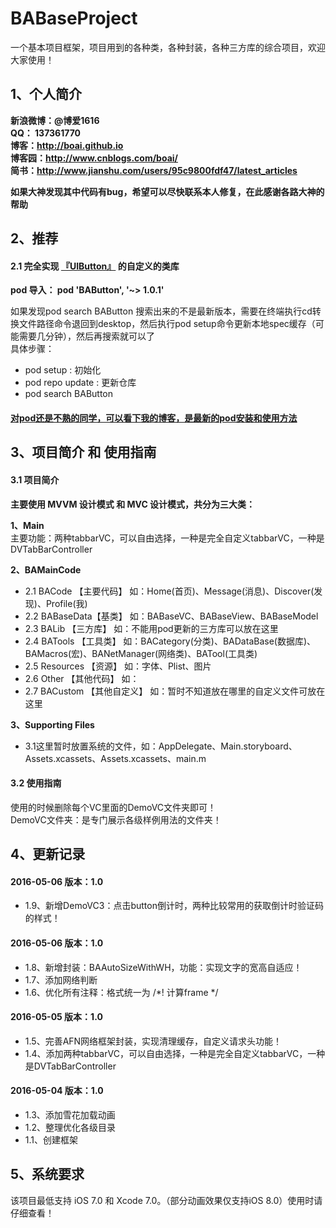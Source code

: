# BABaseProject
一个基本项目框架，项目用到的各种类，各种封装，各种三方库的综合项目，欢迎大家使用！

## 1、个人简介
**新浪微博：@博爱1616** <br>
**QQ：     137361770** <br>
**博客：http://boai.github.io** <br>
**博客园：http://www.cnblogs.com/boai/** <br>
**简书：http://www.jianshu.com/users/95c9800fdf47/latest_articles** <br>

**如果大神发现其中代码有bug，希望可以尽快联系本人修复，在此感谢各路大神的帮助** <br>

## 2、推荐
#### 2.1 完全实现 [『UIButton』](https://github.com/boai/BAButton) 的自定义的类库 <br>
**pod 导入：   pod 'BAButton', '~> 1.0.1'** <br>

如果发现pod search BAButton 搜索出来的不是最新版本，需要在终端执行cd转换文件路径命令退回到desktop，然后执行pod setup命令更新本地spec缓存（可能需要几分钟），然后再搜索就可以了 <br>
具体步骤：
- pod setup : 初始化
- pod repo update : 更新仓库
- pod search BAButton

#### [对pod还是不熟的同学，可以看下我的博客，是最新的pod安装和使用方法](http://www.cnblogs.com/boai/p/4977976.html)


## 3、项目简介 和 使用指南
#### 3.1 项目简介 <br>
**主要使用 MVVM 设计模式 和 MVC 设计模式，共分为三大类：** <br>

**1、Main** <br>
主要功能：两种tabbarVC，可以自由选择，一种是完全自定义tabbarVC，一种是DVTabBarController <br>

**2、BAMainCode** <br>
- 2.1 BACode    【主要代码】   如：Home(首页)、Message(消息)、Discover(发现)、Profile(我) <br>
- 2.2 BABaseData【基类】      如：BABaseVC、BABaseView、BABaseModel <br>
- 2.3 BALib     【三方库】    如：不能用pod更新的三方库可以放在这里 <br>
- 2.4 BATools   【工具类】    如：BACategory(分类)、BADataBase(数据库)、BAMacros(宏)、BANetManager(网络类)、BATool(工具类) <br>
- 2.5 Resources 【资源】      如：字体、Plist、图片 <br>
- 2.6 Other     【其他代码】   如： <br>
- 2.7 BACustom  【其他自定义】 如：暂时不知道放在哪里的自定义文件可放在这里 <br>

**3、Supporting Files** <br>
- 3.1这里暂时放置系统的文件，如：AppDelegate、Main.storyboard、Assets.xcassets、Assets.xcassets、main.m <br>

#### 3.2 使用指南 <br>
使用的时候删除每个VC里面的DemoVC文件夹即可！<br>
DemoVC文件夹：是专门展示各级样例用法的文件夹！

## 4、更新记录

#### 2016-05-06  版本：1.0
- 1.9、新增DemoVC3：点击button倒计时，两种比较常用的获取倒计时验证码的样式！

#### 2016-05-06  版本：1.0
- 1.8、新增封装：BAAutoSizeWithWH，功能：实现文字的宽高自适应！
- 1.7、添加网络判断
- 1.6、优化所有注释：格式统一为 /*! 计算frame */

#### 2016-05-05  版本：1.0
- 1.5、完善AFN网络框架封装，实现清理缓存，自定义请求头功能！
- 1.4、添加两种tabbarVC，可以自由选择，一种是完全自定义tabbarVC，一种是DVTabBarController <br>

#### 2016-05-04  版本：1.0
- 1.3、添加雪花加载动画 
- 1.2、整理优化各级目录 
- 1.1、创建框架 

## 5、系统要求
该项目最低支持 iOS 7.0 和 Xcode 7.0。（部分动画效果仅支持iOS 8.0）使用时请仔细查看！




